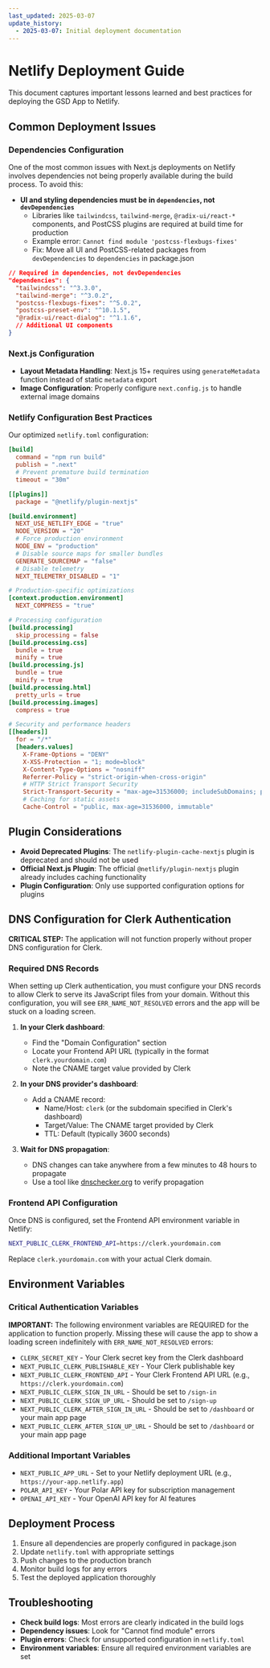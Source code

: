 ```yaml
---
last_updated: 2025-03-07
update_history:
  - 2025-03-07: Initial deployment documentation
---
```


# Netlify Deployment Guide

This document captures important lessons learned and best practices for deploying the GSD App to Netlify.

## Common Deployment Issues

### Dependencies Configuration

One of the most common issues with Next.js deployments on Netlify involves dependencies not being properly available during the build process. To avoid this:

- **UI and styling dependencies must be in `dependencies`, not `devDependencies`**
  - Libraries like `tailwindcss`, `tailwind-merge`, `@radix-ui/react-*` components, and PostCSS plugins are required at build time for production
  - Example error: `Cannot find module 'postcss-flexbugs-fixes'`
  - Fix: Move all UI and PostCSS-related packages from `devDependencies` to `dependencies` in package.json

```json
// Required in dependencies, not devDependencies
"dependencies": {
  "tailwindcss": "^3.3.0",
  "tailwind-merge": "^3.0.2",
  "postcss-flexbugs-fixes": "^5.0.2",
  "postcss-preset-env": "^10.1.5",
  "@radix-ui/react-dialog": "^1.1.6",
  // Additional UI components
}
```

### Next.js Configuration

- **Layout Metadata Handling**: Next.js 15+ requires using `generateMetadata` function instead of static `metadata` export
- **Image Configuration**: Properly configure `next.config.js` to handle external image domains

### Netlify Configuration Best Practices

Our optimized `netlify.toml` configuration:

```toml
[build]
  command = "npm run build"
  publish = ".next"
  # Prevent premature build termination
  timeout = "30m"

[[plugins]]
  package = "@netlify/plugin-nextjs"

[build.environment]
  NEXT_USE_NETLIFY_EDGE = "true"
  NODE_VERSION = "20"
  # Force production environment
  NODE_ENV = "production"
  # Disable source maps for smaller bundles
  GENERATE_SOURCEMAP = "false"
  # Disable telemetry
  NEXT_TELEMETRY_DISABLED = "1"

# Production-specific optimizations
[context.production.environment]
  NEXT_COMPRESS = "true"

# Processing configuration
[build.processing]
  skip_processing = false
[build.processing.css]
  bundle = true
  minify = true
[build.processing.js]
  bundle = true
  minify = true
[build.processing.html]
  pretty_urls = true
[build.processing.images]
  compress = true

# Security and performance headers
[[headers]]
  for = "/*"
  [headers.values]
    X-Frame-Options = "DENY"
    X-XSS-Protection = "1; mode=block"
    X-Content-Type-Options = "nosniff"
    Referrer-Policy = "strict-origin-when-cross-origin"
    # HTTP Strict Transport Security
    Strict-Transport-Security = "max-age=31536000; includeSubDomains; preload"
    # Caching for static assets
    Cache-Control = "public, max-age=31536000, immutable"
```

## Plugin Considerations

- **Avoid Deprecated Plugins**: The `netlify-plugin-cache-nextjs` plugin is deprecated and should not be used
- **Official Next.js Plugin**: The official `@netlify/plugin-nextjs` plugin already includes caching functionality
- **Plugin Configuration**: Only use supported configuration options for plugins

## DNS Configuration for Clerk Authentication

**CRITICAL STEP:** The application will not function properly without proper DNS configuration for Clerk.

### Required DNS Records

When setting up Clerk authentication, you must configure your DNS records to allow Clerk to serve its JavaScript files from your domain. Without this configuration, you will see `ERR_NAME_NOT_RESOLVED` errors and the app will be stuck on a loading screen.

1. **In your Clerk dashboard**:
   - Find the "Domain Configuration" section
   - Locate your Frontend API URL (typically in the format `clerk.yourdomain.com`)
   - Note the CNAME target value provided by Clerk

2. **In your DNS provider's dashboard**:
   - Add a CNAME record:
     - Name/Host: `clerk` (or the subdomain specified in Clerk's dashboard)
     - Target/Value: The CNAME target provided by Clerk
     - TTL: Default (typically 3600 seconds)

3. **Wait for DNS propagation**:
   - DNS changes can take anywhere from a few minutes to 48 hours to propagate
   - Use a tool like [dnschecker.org](https://dnschecker.org) to verify propagation

### Frontend API Configuration

Once DNS is configured, set the Frontend API environment variable in Netlify:

```bash
NEXT_PUBLIC_CLERK_FRONTEND_API=https://clerk.yourdomain.com
```

Replace `clerk.yourdomain.com` with your actual Clerk domain.

## Environment Variables

### Critical Authentication Variables

**IMPORTANT:** The following environment variables are REQUIRED for the application to function properly. Missing these will cause the app to show a loading screen indefinitely with `ERR_NAME_NOT_RESOLVED` errors:

- `CLERK_SECRET_KEY` - Your Clerk secret key from the Clerk dashboard
- `NEXT_PUBLIC_CLERK_PUBLISHABLE_KEY` - Your Clerk publishable key
- `NEXT_PUBLIC_CLERK_FRONTEND_API` - Your Clerk Frontend API URL (e.g., `https://clerk.yourdomain.com`)
- `NEXT_PUBLIC_CLERK_SIGN_IN_URL` - Should be set to `/sign-in`
- `NEXT_PUBLIC_CLERK_SIGN_UP_URL` - Should be set to `/sign-up`
- `NEXT_PUBLIC_CLERK_AFTER_SIGN_IN_URL` - Should be set to `/dashboard` or your main app page
- `NEXT_PUBLIC_CLERK_AFTER_SIGN_UP_URL` - Should be set to `/dashboard` or your main app page

### Additional Important Variables

- `NEXT_PUBLIC_APP_URL` - Set to your Netlify deployment URL (e.g., `https://your-app.netlify.app`)
- `POLAR_API_KEY` - Your Polar API key for subscription management
- `OPENAI_API_KEY` - Your OpenAI API key for AI features

## Deployment Process

1. Ensure all dependencies are properly configured in package.json
2. Update `netlify.toml` with appropriate settings
3. Push changes to the production branch
4. Monitor build logs for any errors
5. Test the deployed application thoroughly

## Troubleshooting

- **Check build logs**: Most errors are clearly indicated in the build logs
- **Dependency issues**: Look for "Cannot find module" errors
- **Plugin errors**: Check for unsupported configuration in `netlify.toml`
- **Environment variables**: Ensure all required environment variables are set
